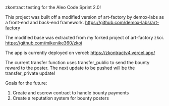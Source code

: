 zkontract testing for the Aleo Code Sprint 2.0!

This project was built off a modified version of art-factory by demox-labs as a front-end and back-end framework. https://github.com/demox-labs/art-factory

The modified base was extracted from my forked project of art-factory zkoi. https://github.com/mikenike360/zkoi

The app is currently deployed on vercel: https://zkontractv4.vercel.app/

The current transfer function uses transfer_public to send the bounty reward to the poster. The next update to be pushed will be the transfer_private update!

Goals for the future:

1. Create and escrow contract to handle bounty payments
2. Create a reputation system for bounty posters